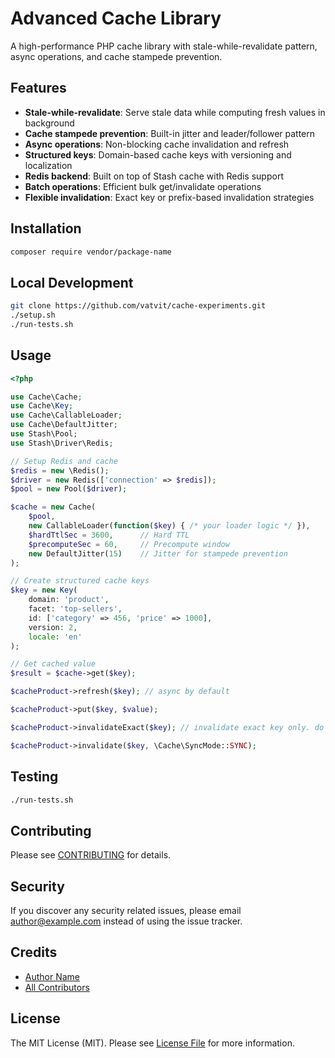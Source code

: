 # Advanced Cache Library

A high-performance PHP cache library with stale-while-revalidate pattern, async operations, and cache stampede prevention.

## Features

- **Stale-while-revalidate**: Serve stale data while computing fresh values in background
- **Cache stampede prevention**: Built-in jitter and leader/follower pattern
- **Async operations**: Non-blocking cache invalidation and refresh
- **Structured keys**: Domain-based cache keys with versioning and localization
- **Redis backend**: Built on top of Stash cache with Redis support
- **Batch operations**: Efficient bulk get/invalidate operations
- **Flexible invalidation**: Exact key or prefix-based invalidation strategies

## Installation

```bash
composer require vendor/package-name
```

## Local Development

```bash
git clone https://github.com/vatvit/cache-experiments.git
./setup.sh
./run-tests.sh
```

## Usage

```php
<?php

use Cache\Cache;
use Cache\Key;
use Cache\CallableLoader;
use Cache\DefaultJitter;
use Stash\Pool;
use Stash\Driver\Redis;

// Setup Redis and cache
$redis = new \Redis();
$driver = new Redis(['connection' => $redis]);
$pool = new Pool($driver);

$cache = new Cache(
    $pool,
    new CallableLoader(function($key) { /* your loader logic */ }),
    $hardTtlSec = 3600,      // Hard TTL
    $precomputeSec = 60,     // Precompute window
    new DefaultJitter(15)    // Jitter for stampede prevention
);

// Create structured cache keys
$key = new Key(
    domain: 'product',
    facet: 'top-sellers',
    id: ['category' => 456, 'price' => 1000],
    version: 2,
    locale: 'en'
);

// Get cached value
$result = $cache->get($key);

$cacheProduct->refresh($key); // async by default

$cacheProduct->put($key, $value);

$cacheProduct->invalidateExact($key); // invalidate exact key only. do not invalidate hierarchical keys.

$cacheProduct->invalidate($key, \Cache\SyncMode::SYNC);

```

## Testing

```bash
./run-tests.sh
```

## Contributing

Please see [CONTRIBUTING](CONTRIBUTING.md) for details.

## Security

If you discover any security related issues, please email author@example.com instead of using the issue tracker.

## Credits

- [Author Name](https://github.com/authorusername)
- [All Contributors](../../contributors)

## License

The MIT License (MIT). Please see [License File](LICENSE.md) for more information.
